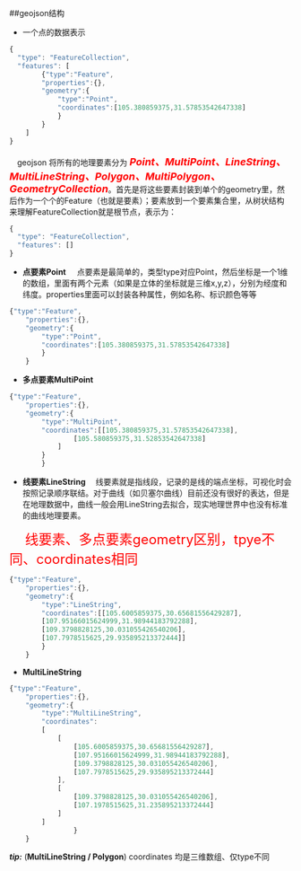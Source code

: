 ##geojson结构
* 一个点的数据表示  

```javascript
{
  "type": "FeatureCollection",
  "features": [
        {"type":"Feature",
        "properties":{},
        "geometry":{
            "type":"Point",
            "coordinates":[105.380859375,31.57853542647338]
            }
        }
    ]
}
```
  
&emsp;geojson 将所有的地理要素分为 <font color=red size=4><b>*Point、MultiPoint、LineString、MultiLineString、Polygon、MultiPolygon、GeometryCollection*</b></font>。首先是将这些要素封装到单个的geometry里，然后作为一个个的Feature（也就是要素）；要素放到一个要素集合里，从树状结构来理解FeatureCollection就是根节点，表示为：
```javascript
{
  "type": "FeatureCollection",
  "features": []
}
```
* **点要素Point**
&nbsp;&nbsp;&nbsp;&nbsp;点要素是最简单的，类型type对应Point，然后坐标是一个1维的数组，里面有两个元素（如果是立体的坐标就是三维x,y,z），分别为经度和纬度。properties里面可以封装各种属性，例如名称、标识颜色等等

```javascript
{"type":"Feature",
    "properties":{},
    "geometry":{
        "type":"Point",
        "coordinates":[105.380859375,31.57853542647338]
        }
    }
```
* **多点要素MultiPoint**
```javascript
{"type":"Feature",
    "properties":{},
    "geometry":{
        "type":"MultiPoint",
        "coordinates":[[105.380859375,31.57853542647338],
                [105.580859375,31.52853542647338]
            ]
        }
        }
```

* **线要素LineString**
&emsp;线要素就是指线段，记录的是线的端点坐标，可视化时会按照记录顺序联结。对于曲线（如贝塞尔曲线）目前还没有很好的表达，但是在地理数据中，曲线一般会用LineString去拟合，现实地理世界中也没有标准的曲线地理要素。

&emsp;&emsp;<font color=red size=5>线要素、多点要素geometry区别，tpye不同、coordinates相同</font>
```javascript
{"type":"Feature",
    "properties":{},
    "geometry":{
        "type":"LineString",
        "coordinates":[[105.6005859375,30.65681556429287],
        [107.95166015624999,31.98944183792288],
        [109.3798828125,30.031055426540206],
        [107.7978515625,29.935895213372444]]
        }
    }
````

* **MultiLineString**

```javascript
{"type":"Feature",
    "properties":{},
    "geometry":{
        "type":"MultiLineString",
        "coordinates":
        [
            [
                [105.6005859375,30.65681556429287],
                [107.95166015624999,31.98944183792288],
                [109.3798828125,30.031055426540206],
                [107.7978515625,29.935895213372444]
            ],
            [
                [109.3798828125,30.031055426540206],
                [107.1978515625,31.235895213372444]
            ]
        ]
                }
    }
```
***tip:*** (**MultiLineString / Polygon**) coordinates 均是三维数组、仅type不同

